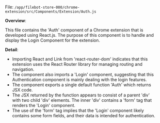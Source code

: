 File: `/app/filebot-store-000/chrome-extension/src/Components/Extension/Auth.js`

**Overview**:

This file contains the 'Auth' component of a Chrome extension that is developed using React.js. The purpose of this component is to handle and display the Login Component for the extension.

**Detail**:

- Importing React and Link from 'react-router-dom' indicates that this extension uses the React Router library for managing routing and navigation.
- The component also imports a 'Login' component, suggesting that this Authentication component is mainly dealing with the login features.
- The component exports a single default function 'Auth' which returns JSX code.
- The JSX returned by the function appears to consist of a parent 'div' with two child 'div' elements. The inner 'div' contains a 'form' tag that renders the 'Login' component.
- The use of the 'form' tag implies that the 'Login' component likely contains some form fields, and their data is intended for authentication.